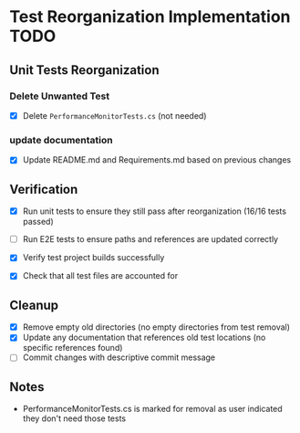 # Test Reorganization Implementation TODO

## Unit Tests Reorganization

### Delete Unwanted Test
- [x] Delete `PerformanceMonitorTests.cs` (not needed)

### update documentation
- [x] Update README.md and Requirements.md based on previous changes
## Verification
- [x] Run unit tests to ensure they still pass after reorganization (16/16 tests passed)
- [ ] Run E2E tests to ensure paths and references are updated correctly
- [x] Verify test project builds successfully
- [x] Check that all test files are accounted for


## Cleanup
- [x] Remove empty old directories (no empty directories from test removal)
- [x] Update any documentation that references old test locations (no specific references found)
- [ ] Commit changes with descriptive commit message

## Notes
- PerformanceMonitorTests.cs is marked for removal as user indicated they don't need those tests
